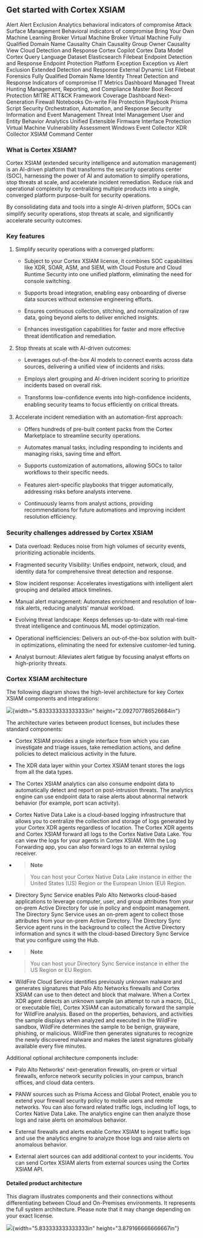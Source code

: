 ## Get started with Cortex XSIAM

Alert Alert Exclusion Analytics behavioral indicators of compromise
Attack Surface Management Behavioral indicators of compromise Bring Your
Own Machine Learning Broker Virtual Machine Broker Virtual Machine Fully
Qualified Domain Name Causality Chain Causality Group Owner Causality
View Cloud Detection and Response Cortex Copilot Cortex Data Model
Cortex Query Language Dataset Elasticsearch Filebeat Endpoint Detection
and Response Endpoint Protection Platform Exception Exception vs Alert
Exclusion Extended Detection and Response External Dynamic List Filebeat
Forensics Fully Qualified Domain Name Identity Threat Detection and
Response Indicators of compromise IT Metrics Dashboard Managed Threat
Hunting Management, Reporting, and Compliance Master Boot Record
Protection MITRE ATT&CK Framework Coverage Dashboard Next-Generation
Firewall Notebooks On-write File Protection Playbook Prisma Script
Security Orchestration, Automation, and Response Security Information
and Event Management Threat Intel Management User and Entity Behavior
Analytics Unified Extensible Firmware Interface Protection Virtual
Machine Vulnerability Assessment Windows Event Collector XDR Collector
XSIAM Command Center

### What is Cortex XSIAM?

Cortex XSIAM (extended security intelligence and automation management)
is an AI-driven platform that transforms the security operations center
(SOC), harnessing the power of AI and automation to simplify operations,
stop threats at scale, and accelerate incident remediation. Reduce risk
and operational complexity by centralizing multiple products into a
single, converged platform purpose-built for security operations.

By consolidating data and tools into a single AI-driven platform, SOCs
can simplify security operations, stop threats at scale, and
signiﬁcantly accelerate security outcomes.

### Key features

1.  Simplify security operations with a converged platform:

    - Subject to your Cortex XSIAM license, it combines SOC capabilities
      like XDR, SOAR, ASM, and SIEM, with Cloud Posture and Cloud
      Runtime Security into one uniﬁed platform, eliminating the need
      for console switching.

    - Supports broad integration, enabling easy onboarding of diverse
      data sources without extensive engineering efforts.

    - Ensures continuous collection, stitching, and normalization of raw
      data, going beyond alerts to deliver enriched insights.

    - Enhances investigation capabilities for faster and more effective
      threat identiﬁcation and remediation.

2.  Stop threats at scale with AI-driven outcomes:

    - Leverages out-of-the-box AI models to connect events across data
      sources, delivering a uniﬁed view of incidents and risks.

    - Employs alert grouping and AI-driven incident scoring to
      prioritize incidents based on overall risk.

    - Transforms low-conﬁdence events into high-conﬁdence incidents,
      enabling security teams to focus efﬁciently on critical threats.

3.  Accelerate incident remediation with an automation-ﬁrst approach:

    - Offers hundreds of pre-built content packs from the Cortex
      Marketplace to streamline security operations.

    - Automates manual tasks, including responding to incidents and
      managing risks, saving time and effort.

    - Supports customization of automations, allowing SOCs to tailor
      workﬂows to their speciﬁc needs.

    - Features alert-speciﬁc playbooks that trigger automatically,
      addressing risks before analysts intervene.

    - Continuously learns from analyst actions, providing
      recommendations for future automations and improving incident
      resolution efﬁciency.

### Security challenges addressed by Cortex XSIAM

- Data overload: Reduces noise from high volumes of security events,
  prioritizing actionable incidents.

- Fragmented security Visibility: Uniﬁes endpoint, network, cloud, and
  identity data for comprehensive threat detection and response.

- Slow incident response: Accelerates investigations with intelligent
  alert grouping and detailed attack timelines.

- Manual alert management: Automates enrichment and resolution of
  low-risk alerts, reducing analysts' manual workload.

- Evolving threat landscape: Keeps defenses up-to-date with real-time
  threat intelligence and continuous ML model optimization.

- Operational inefﬁciencies: Delivers an out-of-the-box solution with
  built-in optimizations, eliminating the need for extensive
  customer-led tuning.

- Analyst burnout: Alleviates alert fatigue by focusing analyst efforts
  on high-priority threats.

### Cortex XSIAM architecture

The following diagram shows the high-level architecture for key Cortex
XSIAM components and integrations:

![](media/rId23.png){width="5.833333333333333in"
height="2.092707786526684in"}

The architecture varies between product licenses, but includes these
standard components:

- Cortex XSIAM provides a single interface from which you can
  investigate and triage issues, take remediation actions, and define
  policies to detect malicious activity in the future.

- The XDR data layer within your Cortex XSIAM tenant stores the logs
  from all the data types.

- The Cortex XSIAM analytics can also consume endpoint data to
  automatically detect and report on post-intrusion threats. The
  analytics engine can use endpoint data to raise alerts about abnormal
  network behavior (for example, port scan activity).

- Cortex Native Data Lake is a cloud-based logging infrastructure that
  allows you to centralize the collection and storage of logs generated
  by your Cortex XDR agents regardless of location. The Cortex XDR
  agents and Cortex XSIAM forward all logs to the Cortex Native Data
  Lake. You can view the logs for your agents in Cortex XSIAM. With the
  Log Forwarding app, you can also forward logs to an external syslog
  receiver.

<!-- -->

- > **Note**

  > You can host your Cortex Native Data Lake instance in either the
  > United States (US) Region or the European Union (EU) Region.

<!-- -->

- Directory Sync Service enables Palo Alto Networks cloud-based
  applications to leverage computer, user, and group attributes from
  your on-prem Active Directory for use in policy and endpoint
  management. The Directory Sync Service uses an on-prem agent to
  collect those attributes from your on-prem Active Directory. The
  Directory Sync Service agent runs in the background to collect the
  Active Directory information and syncs it with the cloud-based
  Directory Sync Service that you configure using the Hub.

<!-- -->

- > **Note**

  > You can host your Directory Sync Service instance in either the US
  > Region or EU Region.

<!-- -->

- WildFire Cloud Service identifies previously unknown malware and
  generates signatures that Palo Alto Networks firewalls and Cortex
  XSIAM can use to then detect and block that malware. When a Cortex XDR
  agent detects an unknown sample (an attempt to run a macro, DLL, or
  executable file), Cortex XSIAM can automatically forward the sample
  for WildFire analysis. Based on the properties, behaviors, and
  activities the sample displays when analyzed and executed in the
  WildFire sandbox, WildFire determines the sample to be benign,
  grayware, phishing, or malicious. WildFire then generates signatures
  to recognize the newly discovered malware and makes the latest
  signatures globally available every five minutes.

Additional optional architecture components include:

- Palo Alto Networks\' next-generation firewalls, on-prem or virtual
  firewalls, enforce network security policies in your campus, branch
  offices, and cloud data centers.

- PANW sources such as Prisma Access and Global Protect, enable you to
  extend your firewall security policy to mobile users and remote
  networks. You can also forward related traffic logs, including IoT
  logs, to Cortex Native Data Lake. The analytics engine can then
  analyze those logs and raise alerts on anomalous behavior.

- External firewalls and alerts enable Cortex XSIAM to ingest traffic
  logs and use the analytics engine to analyze those logs and raise
  alerts on anomalous behavior.

- External alert sources can add additional context to your incidents.
  You can send Cortex XSIAM alerts from external sources using the
  Cortex XSIAM API.

#### Detailed product architecture

This diagram illustrates components and their connections without
differentiating between Cloud and On-Premises environments. It
represents the full system architecture. Please note that it may change
depending on your exact license.

![](media/rId26.png){width="5.833333333333333in"
height="3.879166666666667in"}

